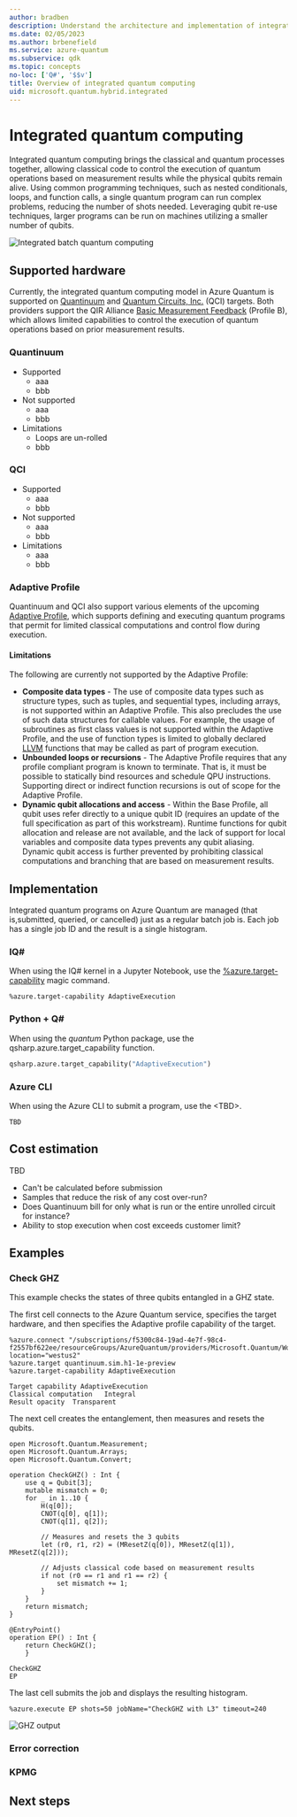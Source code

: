 ```yaml
---
author: bradben
description: Understand the architecture and implementation of integrated quantum computing.
ms.date: 02/05/2023
ms.author: brbenefield
ms.service: azure-quantum
ms.subservice: qdk
ms.topic: concepts
no-loc: ['Q#', '$$v']
title: Overview of integrated quantum computing
uid: microsoft.quantum.hybrid.integrated
---
```


# Integrated quantum computing

Integrated quantum computing brings the classical and quantum processes together, allowing classical code to control the execution of quantum operations based on measurement results while the physical qubits remain alive. Using common programming techniques, such as nested conditionals, loops, and function calls, a single quantum program can run complex problems, reducing the number of shots needed. Leveraging qubit re-use techniques, larger programs can be run on machines utilizing a smaller number of qubits.

![Integrated batch quantum computing](~/media/hybrid/integrated-2.png)

## Supported hardware

Currently, the integrated quantum computing model in Azure Quantum is supported on [Quantinuum](https://www.quantinuum.com/) and [Quantum Circuits, Inc.](https://quantumcircuits.com/) (QCI) targets. Both providers support the QIR Alliance [Basic Measurement Feedback](https://github.com/qir-alliance/qir-spec/blob/main/specification/v0.1/7_Profiles.md#profile-b-basic-measurement-feedback) (Profile B), which allows limited capabilities to control the execution of quantum operations based on prior measurement results. 

### Quantinuum

- Supported
  - aaa
  - bbb
- Not supported
  - aaa
  - bbb
- Limitations
  - Loops are un-rolled
  - bbb

### QCI

- Supported
  - aaa
  - bbb
- Not supported
  - aaa
  - bbb
- Limitations
  - aaa
  - bbb

### Adaptive Profile

Quantinuum and QCI also support various elements of the upcoming [Adaptive Profile](https://github.com/qir-alliance/.github/pull/31), which supports defining and executing quantum programs that permit for limited classical computations and control flow during execution.

#### Limitations

The following are currently not supported by the Adaptive Profile:

- **Composite data types** - The use of composite data types such as structure types, such as tuples, and sequential types, including arrays, is not supported within an Adaptive Profile. This also precludes the use of such data structures for callable values. For example, the usage of subroutines as first class values is not supported within the Adaptive Profile, and the use of function types is limited to globally declared [LLVM](https://llvm.org/) functions that may be called as part of program execution.
- **Unbounded loops or recursions** - The Adaptive Profile requires that any profile compliant program is known to terminate. That is, it must be possible to statically bind resources and schedule QPU instructions. Supporting direct or indirect function recursions is out of scope for the Adaptive Profile.
- **Dynamic qubit allocations and access** - Within the Base Profile, all qubit uses refer directly to a unique qubit ID (requires an update of the full specification as part of this workstream). Runtime functions for qubit allocation and release are not available, and the lack of support for local variables and composite data types prevents any qubit aliasing. Dynamic qubit access is further prevented by prohibiting classical computations and branching that are based on measurement results.

## Implementation

Integrated quantum programs on Azure Quantum are managed (that is,submitted, queried, or cancelled) just as a regular batch job is. Each job has a single job ID and the result is a single histogram.

### IQ\#

When using the IQ# kernel in a Jupyter Notebook, use the [%azure.target-capability](xref:microsoft.quantum.iqsharp.magic-ref.azure.target-capability) magic command. 

```qsharp
%azure.target-capability AdaptiveExecution
```

### Python + Q\#

When using the *quantum* Python package, use the qsharp.azure.target_capability function. 

```python
qsharp.azure.target_capability("AdaptiveExecution")
```

### Azure CLI

When using the Azure CLI to submit a program, use the \<TBD\>.

```azurecli
TBD
```


## Cost estimation

TBD

- Can't be calculated before submission
- Samples that reduce the risk of any cost over-run?
- Does Quantinuum bill for only what is run or the entire unrolled circuit for instance?
- Ability to stop execution when cost exceeds customer limit?

## Examples

### Check GHZ 

This example checks the states of three qubits entangled in a GHZ state. 

The first cell connects to the Azure Quantum service, specifies the target hardware, and then specifies the Adaptive profile capability of the target. 

```qsharp
%azure.connect "/subscriptions/f5300c84-19ad-4e7f-98c4-f2557bf622ee/resourceGroups/AzureQuantum/providers/Microsoft.Quantum/Workspaces/AQuantumWorkspace" location="westus2"
%azure.target quantinuum.sim.h1-1e-preview
%azure.target-capability AdaptiveExecution 
```

```output
Target capability AdaptiveExecution
Classical computation	Integral
Result opacity	Transparent
```

The next cell creates the entanglement, then measures and resets the qubits. 

```qsharp
open Microsoft.Quantum.Measurement;
open Microsoft.Quantum.Arrays;
open Microsoft.Quantum.Convert;

operation CheckGHZ() : Int {
    use q = Qubit[3];
    mutable mismatch = 0;
    for _ in 1..10 {
        H(q[0]);
        CNOT(q[0], q[1]);
        CNOT(q[1], q[2]);

        // Measures and resets the 3 qubits
        let (r0, r1, r2) = (MResetZ(q[0]), MResetZ(q[1]), MResetZ(q[2]));

        // Adjusts classical code based on measurement results
        if not (r0 == r1 and r1 == r2) {
            set mismatch += 1;
        }
    }
    return mismatch;
}

@EntryPoint()
operation EP() : Int {
    return CheckGHZ();
    }
```

```output
CheckGHZ
EP
```

The last cell submits the job and displays the resulting histogram. 

```qsharp
%azure.execute EP shots=50 jobName="CheckGHZ with L3" timeout=240
```

![GHZ output](~/media/hybrid/ghz-output.png)


### Error correction

### KPMG  


## Next steps



